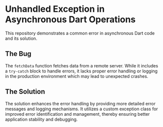 # Unhandled Exception in Asynchronous Dart Operations

This repository demonstrates a common error in asynchronous Dart code and its solution.

## The Bug
The `fetchData` function fetches data from a remote server.  While it includes a `try-catch` block to handle errors, it lacks proper error handling or logging in the production environment which may lead to unexpected crashes. 

## The Solution
The solution enhances the error handling by providing more detailed error messages and logging mechanisms. It utilizes a custom exception class for improved error identification and management, thereby ensuring better application stability and debugging.